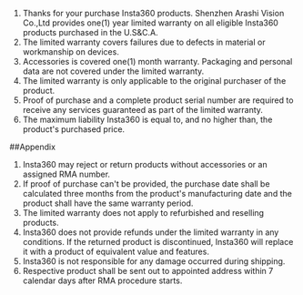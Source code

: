 1. Thanks for your purchase Insta360 products. Shenzhen Arashi Vision Co.,Ltd provides one(1) year limited warranty on all eligible Insta360 products purchased in the U.S&C.A.  
2. The limited warranty covers failures due to defects in material or workmanship on devices.  
3. Accessories is covered one(1) month warranty. Packaging and personal data are not covered under the limited warranty.   
4. The limited warranty is only applicable to the original purchaser of the product.  
5. Proof of purchase and a complete product serial number are required to receive any services guaranteed as part of the limited warranty.  
6. The maximum liability Insta360 is equal to, and no higher than, the product's purchased price.  

##Appendix

1. Insta360 may reject or return products without accessories or an assigned RMA number.  
2. If proof of purchase can't be provided, the purchase date shall be calculated three months from the product's manufacturing date and the product shall have the same warranty period.  
3. The limited warranty does not apply to refurbished and reselling products.  
4. Insta360 does not provide refunds under the limited warranty in any conditions. If the returned product is discontinued, Insta360 will replace it with a product of equivalent value and features.  
5. Insta360 is not responsible for any damage occurred during shipping.
6. Respective product shall be sent out to appointed address within 7 calendar days after RMA procedure starts.
